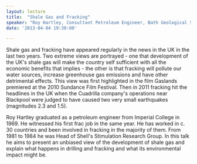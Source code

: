 ```yaml
---
layout: lecture
title:  "Shale Gas and Fracking"
speaker: "Roy Hartley, Consultant Petroleum Engineer, Bath Geological Society"
date: '2013-04-04 19:30:00'

---
```

Shale gas and fracking have appeared regularly in the news in the UK in the last two years. Two extreme views are portrayed - one that development of the UK's shale gas will make the country self sufficient with all the economic benefits that implies - the other is that fracking will pollute our water sources, increase greenhouse gas emissions and have other detrimental effects. This view was first highlighted in the film Gaslands premiered at the 2010 Sundance Film Festival. Then in 2011 fracking hit the headlines in the UK when the Cuadrilla company's operations near Blackpool were judged to have caused two very small earthquakes (magnitudes 2.3 and 1.5).

Roy Hartley graduated as a petroleum engineer from Imperial College in 1969. He witnessed his first frac job in the same year. He has worked in c. 30 countries and been involved in fracking in the majority of them. From 1981 to 1984 he was Head of Shell's Stimulation Research Group. In this talk he aims to present an unbiased view of the development of shale gas and explain what happens in drilling and fracking and what its environmental impact might be.